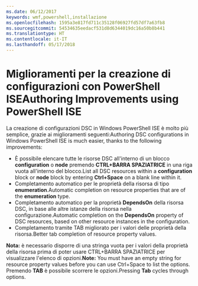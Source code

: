 ```yaml
---
ms.date: 06/12/2017
keywords: wmf,powershell,installazione
ms.openlocfilehash: 1595a3e817fd711c35128f06927fd57df7a63fb8
ms.sourcegitcommit: 54534635eedacf531d8d6344019dc16a50b8b441
ms.translationtype: HT
ms.contentlocale: it-IT
ms.lasthandoff: 05/17/2018
---
```

# <a name="authoring-improvements-using-powershell-ise"></a><span data-ttu-id="b470d-102">Miglioramenti per la creazione di configurazioni con PowerShell ISE</span><span class="sxs-lookup"><span data-stu-id="b470d-102">Authoring Improvements using PowerShell ISE</span></span>

<span data-ttu-id="b470d-103">La creazione di configurazioni DSC in Windows PowerShell ISE è molto più semplice, grazie ai miglioramenti seguenti:</span><span class="sxs-lookup"><span data-stu-id="b470d-103">Authoring DSC configurations in Windows PowerShell ISE is much easier, thanks to the following improvements:</span></span>

- <span data-ttu-id="b470d-104">È possibile elencare tutte le risorse DSC all'interno di un blocco **configuration** o **node** premendo **CTRL+BARRA SPAZIATRICE** in una riga vuota all'interno del blocco.</span><span class="sxs-lookup"><span data-stu-id="b470d-104">List all DSC resources within a **configuration** block or **node** block by entering **Ctrl+Space** on a blank line within it.</span></span>
- <span data-ttu-id="b470d-105">Completamento automatico per le proprietà della risorsa di tipo **enumeration**.</span><span class="sxs-lookup"><span data-stu-id="b470d-105">Automatic completion on resource properties that are of the **enumeration** type.</span></span>
- <span data-ttu-id="b470d-106">Completamento automatico per la proprietà **DependsOn** della risorsa DSC, in base alle altre istanze della risorsa nella configurazione.</span><span class="sxs-lookup"><span data-stu-id="b470d-106">Automatic completion on the **DependsOn** property of DSC resources, based on other resource instances in the configuration.</span></span>
- <span data-ttu-id="b470d-107">Completamento tramite TAB migliorato per i valori delle proprietà della risorsa.</span><span class="sxs-lookup"><span data-stu-id="b470d-107">Better tab completion of resource property values.</span></span>

<span data-ttu-id="b470d-108">**Nota:** è necessario disporre di una stringa vuota per i valori della proprietà della risorsa prima di poter usare CTRL+BARRA SPAZIATRICE per visualizzare l'elenco di opzioni.</span><span class="sxs-lookup"><span data-stu-id="b470d-108">**Note:** You must have an empty string for resource property values before you can use Ctrl+Space to list the options.</span></span> <span data-ttu-id="b470d-109">Premendo **TAB** è possibile scorrere le opzioni.</span><span class="sxs-lookup"><span data-stu-id="b470d-109">Pressing **Tab** cycles through options.</span></span>
